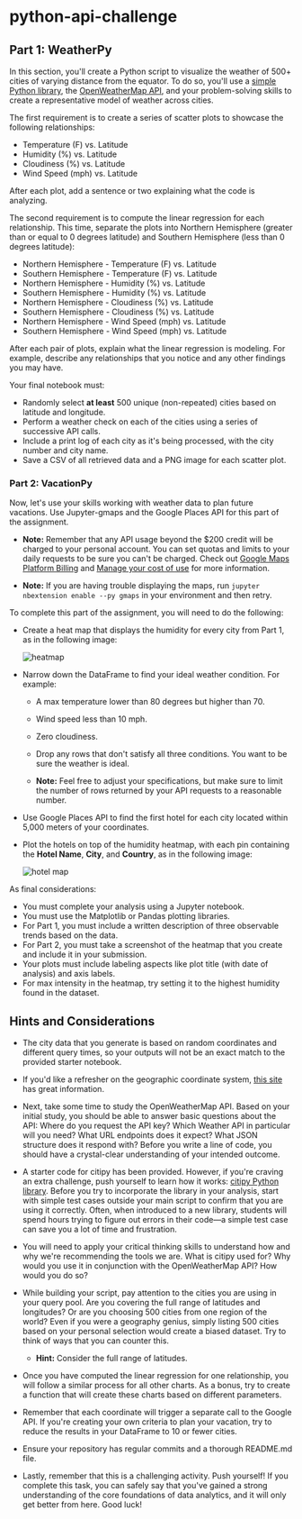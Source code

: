 # python-api-challenge
## Part 1: WeatherPy

In this section, you'll create a Python script to visualize the weather of 500+ cities of varying distance from the equator. To do so, you'll use a [simple Python library](https://pypi.python.org/pypi/citipy), the [OpenWeatherMap API](https://openweathermap.org/api), and your problem-solving skills to create a representative model of weather across cities.

The first requirement is to create a series of scatter plots to showcase the following relationships:

* Temperature (F) vs. Latitude
* Humidity (%) vs. Latitude
* Cloudiness (%) vs. Latitude
* Wind Speed (mph) vs. Latitude

After each plot, add a sentence or two explaining what the code is analyzing.

The second requirement is to compute the linear regression for each relationship. This time, separate the plots into Northern Hemisphere (greater than or equal to 0 degrees latitude) and Southern Hemisphere (less than 0 degrees latitude):

* Northern Hemisphere - Temperature (F) vs. Latitude
* Southern Hemisphere - Temperature (F) vs. Latitude
* Northern Hemisphere - Humidity (%) vs. Latitude
* Southern Hemisphere - Humidity (%) vs. Latitude
* Northern Hemisphere - Cloudiness (%) vs. Latitude
* Southern Hemisphere - Cloudiness (%) vs. Latitude
* Northern Hemisphere - Wind Speed (mph) vs. Latitude
* Southern Hemisphere - Wind Speed (mph) vs. Latitude

After each pair of plots, explain what the linear regression is modeling. For example, describe any relationships that you notice and any other findings you may have.

Your final notebook must:

* Randomly select **at least** 500 unique (non-repeated) cities based on latitude and longitude.
* Perform a weather check on each of the cities using a series of successive API calls.
* Include a print log of each city as it's being processed, with the city number and city name.
* Save a CSV of all retrieved data and a PNG image for each scatter plot.

### Part 2: VacationPy

Now, let's use your skills working with weather data to plan future vacations. Use Jupyter-gmaps and the Google Places API for this part of the assignment.

* **Note:** Remember that any API usage beyond the $200 credit will be charged to your personal account. You can set quotas and limits to your daily requests to be sure you can't be charged. Check out [Google Maps Platform Billing](https://developers.google.com/maps/billing/gmp-billing#monitor-and-restrict-consumption) and [Manage your cost of use](https://developers.google.com/maps/documentation/javascript/usage-and-billing#set-caps) for more information.

* **Note:** If you are having trouble displaying the maps, run `jupyter nbextension enable --py gmaps` in your environment and then retry.

To complete this part of the assignment, you will need to do the following:

* Create a heat map that displays the humidity for every city from Part 1, as in the following image:

  ![heatmap](Images/heatmap.png)

* Narrow down the DataFrame to find your ideal weather condition. For example:

  * A max temperature lower than 80 degrees but higher than 70.

  * Wind speed less than 10 mph.

  * Zero cloudiness.

  * Drop any rows that don't satisfy all three conditions. You want to be sure the weather is ideal.

  * **Note:** Feel free to adjust your specifications, but make sure to limit the number of rows returned by your API requests to a reasonable number.

* Use Google Places API to find the first hotel for each city located within 5,000 meters of your coordinates.

* Plot the hotels on top of the humidity heatmap, with each pin containing the **Hotel Name**, **City**, and **Country**, as in the following image:

  ![hotel map](Images/hotel_map.png)

As final considerations:

* You must complete your analysis using a Jupyter notebook.
* You must use the Matplotlib or Pandas plotting libraries.
* For Part 1, you must include a written description of three observable trends based on the data.
* For Part 2, you must take a screenshot of the heatmap that you create and include it in your submission.
* Your plots must include labeling aspects like plot title (with date of analysis) and axis labels.
* For max intensity in the heatmap, try setting it to the highest humidity found in the dataset.

## Hints and Considerations

* The city data that you generate is based on random coordinates and different query times, so your outputs will not be an exact match to the provided starter notebook.

* If you'd like a refresher on the geographic coordinate system, [this site](http://desktop.arcgis.com/en/arcmap/10.3/guide-books/map-projections/about-geographic-coordinate-systems.htm) has great information.

* Next, take some time to study the OpenWeatherMap API. Based on your initial study, you should be able to answer basic questions about the API: Where do you request the API key? Which Weather API in particular will you need? What URL endpoints does it expect? What JSON structure does it respond with? Before you write a line of code, you should have a crystal-clear understanding of your intended outcome.

* A starter code for citipy has been provided. However, if you're craving an extra challenge, push yourself to learn how it works: [citipy Python library](https://pypi.python.org/pypi/citipy). Before you try to incorporate the library in your analysis, start with simple test cases outside your main script to confirm that you are using it correctly. Often, when introduced to a new library, students will spend hours trying to figure out errors in their code&mdash;a simple test case can save you a lot of time and frustration.

* You will need to apply your critical thinking skills to understand how and why we're recommending the tools we are. What is citipy used for? Why would you use it in conjunction with the OpenWeatherMap API? How would you do so?

* While building your script, pay attention to the cities you are using in your query pool. Are you covering the full range of latitudes and longitudes? Or are you choosing 500 cities from one region of the world? Even if you were a geography genius, simply listing 500 cities based on your personal selection would create a biased dataset. Try to think of ways that you can counter this. 

  * **Hint:** Consider the full range of latitudes.

* Once you have computed the linear regression for one relationship, you will follow a similar process for all other charts. As a bonus, try to create a function that will create these charts based on different parameters.

* Remember that each coordinate will trigger a separate call to the Google API. If you're creating your own criteria to plan your vacation, try to reduce the results in your DataFrame to 10 or fewer cities.

* Ensure your repository has regular commits and a thorough README.md file.

* Lastly, remember that this is a challenging activity. Push yourself! If you complete this task, you can safely say that you've gained a strong understanding of the core foundations of data analytics, and it will only get better from here. Good luck!
